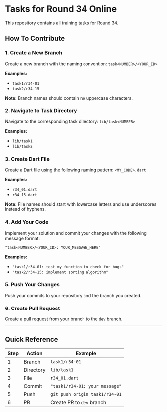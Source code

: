 # Tasks for Round 34 Online

This repository contains all training tasks for Round 34.

## How To Contribute

### 1. Create a New Branch
Create a new branch with the naming convention: `task<NUMBER>/<YOUR_ID>`

**Examples:**
- `task1/r34-01`
- `task2/r34-15`

**Note:** Branch names should contain no uppercase characters.

### 2. Navigate to Task Directory
Navigate to the corresponding task directory: `lib/task<NUMBER>`

**Examples:**
- `lib/task1`
- `lib/task2`

### 3. Create Dart File
Create a Dart file using the following naming pattern: `<MY_CODE>.dart`

**Examples:**
- `r34_01.dart`
- `r34_15.dart`

**Note:** File names should start with lowercase letters and use underscores instead of hyphens.

### 4. Add Your Code
Implement your solution and commit your changes with the following message format:

```
"task<NUMBER>/<YOUR_ID>: YOUR_MESSAGE_HERE"
```

**Examples:**
- `"task1/r34-01: test my function to check for bugs"`
- `"task2/r34-15: implement sorting algorithm"`

### 5. Push Your Changes
Push your commits to your repository and the branch you created.

### 6. Create Pull Request
Create a pull request from your branch to the `dev` branch.

---

## Quick Reference

| Step | Action | Example |
|------|---------|---------|
| 1 | Branch | `task1/r34-01` |
| 2 | Directory | `lib/task1` |
| 3 | File | `r34_01.dart` |
| 4 | Commit | `"task1/r34-01: your message"` |
| 5 | Push | `git push origin task1/r34-01` |
| 6 | PR | Create PR to `dev` branch | 